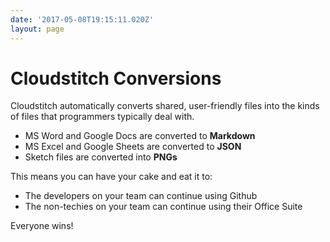 ```yaml
---
date: '2017-05-08T19:15:11.020Z'
layout: page
---
```

# <a id="_ek0dv06ztlnt"></a>Cloudstitch Conversions

Cloudstitch automatically converts shared, user-friendly files into the kinds of files that programmers typically deal with.

*   MS Word and Google Docs are converted to **Markdown**
*   MS Excel and Google Sheets are converted to **JSON**
*   Sketch files are converted into **PNGs**

This means you can have your cake and eat it to:

*   The developers on your team can continue using Github
*   The non-techies on your team can continue using their Office Suite

Everyone wins!